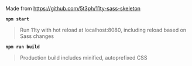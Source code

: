 Made from https://github.com/5t3ph/11ty-sass-skeleton

**`npm start`**

> Run 11ty with hot reload at localhost:8080, including reload based on Sass changes

**`npm run build`**

> Production build includes minified, autoprefixed CSS
